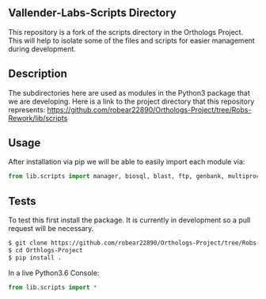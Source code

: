 ## Vallender-Labs-Scripts Directory

This repository is a fork of the scripts directory in the Orthologs Project.  This will help to isolate some of the files and scripts for easier management during development.
## Description

The subdirectories here are used as modules in the Python3 package that we are developing.
Here is a link to the project directory that this repository represents:  https://github.com/robear22890/Orthologs-Project/tree/Robs-Rework/lib/scripts

## Usage

After installation via pip we will be able to easily import each module via:
```python
from lib.scripts import manager, biosql, blast, ftp, genbank, multiprocessing
```
## Tests

To test this first install the package.  It is currently in development so a pull request will be necessary.
```bash
$ git clone https://github.com/robear22890/Orthologs-Project/tree/Robs-Rework
$ cd Orthlogs-Project
$ pip install .
```
In a live Python3.6 Console:

```python
from lib.scripts import *
```
